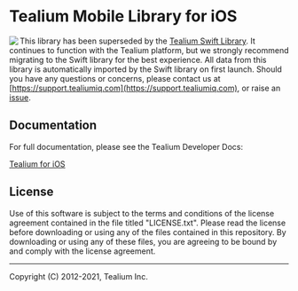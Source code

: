 # Tealium Mobile Library for iOS

<img align="left" src="https://res.cloudinary.com/dfpz40r7j/image/upload/v1479312678/warning-icon-60_yd8bwd.png"> This library has been superseded by the [Tealium Swift Library](https://github.com/Tealium/tealium-swift). It continues to function with the Tealium platform, but we strongly recommend migrating to the Swift library for the best experience. All data from this library is automatically imported by the Swift library on first launch. Should you have any questions or concerns, please contact us at [https://support.tealiumiq.com](https://support.tealiumiq.com), or raise an [issue](https://github.com/Tealium/tealium-ios/issues).

## Documentation

For full documentation, please see the Tealium Developer Docs:

[Tealium for iOS](https://docs.tealium.com/platforms/ios-objective-c/)

## License

Use of this software is subject to the terms and conditions of the license agreement contained in the file titled "LICENSE.txt". Please read the license before downloading or using any of the files contained in this repository. By downloading or using any of these files, you are agreeing to be bound by and comply with the license agreement.

---
Copyright (C) 2012-2021, Tealium Inc.
